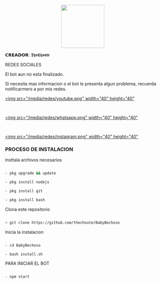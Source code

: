 <p align="center">

<img src="./media/imagenes/Baby-Bechoso.png" width="140" height="140"/>

</p>

<p align="center">

𝗖𝗥𝗘𝗔𝗗𝗢𝗥: 𝕿𝖍𝖊𝕮𝖍𝖔𝖚𝖙𝖊

</p>

</p>

REDES SOCIALES

</p>

El bot aun no esta finalizado.

Si necesita mas informacion o el bot le presenta algun problema, recuerda notificarmero a por mis redes.

</p>

<a href="https://www.youtube.com/channel/UC-HPutaDGeTPjrCId0bXQgg"><img src="/media/redes/youtube.png" width="40" height="40"</a>

<br>

<a href="wa.me/18299897014"><img src="/media/redes/whatsapp.png" width="40" height="40"</a>

<br>

 <a href="https://www.instagram.com/the_choute_/"><img src="/media/redes/instagram.png" width="40" height="40"</a>

</p>

### PROCESO DE INSTALACION

Insttala archivos necesarios

```bash

- pkg upgrade && update

- pkg install nodejs

- pkg install git

- pkg install bash

```

Clona este repositorio

 ```bash

> git clone https://github.com/thechoute/BabyBechoso

```

Inicia la instalacion

```bash

- cd BabyBechoso

- bash install.sh

```

PARA INICIAR EL BOT

 ```bash

- npm start

```



